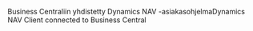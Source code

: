 <span data-ttu-id="65416-101">Business Centraliin yhdistetty Dynamics NAV -asiakasohjelma</span><span class="sxs-lookup"><span data-stu-id="65416-101">Dynamics NAV Client connected to Business Central</span></span>